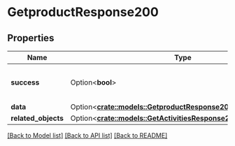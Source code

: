 # GetproductResponse200

## Properties

Name | Type | Description | Notes
------------ | ------------- | ------------- | -------------
**success** | Option<**bool**> | If the response is successful or not | [optional]
**data** | Option<[**crate::models::GetproductResponse200Data**](getproductResponse200_data.md)> |  | [optional]
**related_objects** | Option<[**crate::models::GetActivitiesResponse200RelatedObjects**](getActivitiesResponse200_related_objects.md)> |  | [optional]

[[Back to Model list]](../README.md#documentation-for-models) [[Back to API list]](../README.md#documentation-for-api-endpoints) [[Back to README]](../README.md)


